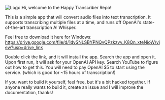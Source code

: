 ![Logo](happyTranscriber.jpg)
Hi, welcome to the Happy Transcriber Repo!

This is a simple app that will convert audio files into text transcription. It supports transcribing multiple files at a time, and runs off OpenAI's state-of-the-art transcription AI Whisper.

Feel free to download it here for Windows:
 https://drive.google.com/file/d/1dvSNLSBYPNQvQPzkzvv_K8Qn_xteNioW/view?usp=drive_link

Double click the link, and it will install the app. 
Search the app and open it.
Upon first run, it will ask for your OpenAI API key. Search YouTube to figure out how to get this. You will need to pay OpenAI $5 to start using the service. (which is good for ~15 hours of transcription!)


If you want to build it yourself, feel free, but it's a bit hacked together. If anyone really wants to build it, create an issue and I will improve the documentation, thanks!
